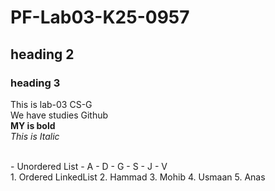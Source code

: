 # PF-Lab03-K25-0957 
## heading 2
### heading 3

This is lab-03 CS-G
<br/>
We have studies Github
<br/>
**MY is bold**
<br/>
_This is Italic_

<br/>
- Unordered List
- A
- D
- G
- S
- J
- V

<br/>
1. Ordered LinkedList
2. Hammad
3. Mohib
4. Usmaan
5. Anas
